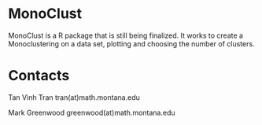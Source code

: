 # MonoClust
MonoClust is a R package that is still being finalized. It works to create a Monoclustering on a data set, plotting and choosing the number of clusters.

# Contacts
Tan Vinh Tran
tran(at)math.montana.edu

Mark Greenwood
greenwood(at)math.montana.edu
